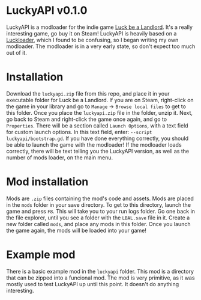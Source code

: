 # LuckyAPI v0.1.0

LuckyAPI is a modloader for the indie game [Luck be a Landlord](https://store.steampowered.com/app/1404850/Luck_be_a_Landlord/). It's a really interesting game, go buy it on Steam!
LuckyAPI is heavily based on a [Luckloader](https://github.com/FeldrinH/Luckloader), which I found to be confusing, so I began writing my own modloader. The modloader is in a very early state, so don't expect too much out of it.

# Installation
Download the `luckyapi.zip` file from this repo, and place it in your executable folder for Luck be a Landlord. If you are on Steam, right-click on the game in your library and go to `Manage` -> `Browse local files` to get to this folder. Once you place the `luckyapi.zip` file in the folder, unzip it. Next, go back to Steam and right-click the game once again, and go to `Properties`. There will be a section called `Launch Options`, with a text field for custom launch options. In this text field, enter: `--script luckyapi/bootstrap.gd`. If you have done everything correctly, you should be able to launch the game with the modloader! If the modloader loads correctly, there will be text telling you the LuckyAPI version, as well as the number of mods loader, on the main menu.

# Mod installation
Mods are `.zip` files containing the mod's code and assets. Mods are placed in the `mods` folder in your save directory. To get to this directory, launch the game and press `F8`. This will take you to your run logs folder. Go one back in the file explorer, until you see a folder with the `LBAL.save` file in it. Create a new folder called `mods`, and place any mods in this folder. Once you launch the game again, the mods will be loaded into your game!

# Example mod
There is a basic example mod in the `luckyapi` folder. This mod is a directory that can be zipped into a funcional mod. The mod is very primitive, as it was mostly used to test LuckyAPI up until this point. It doesn't do anything interesting.